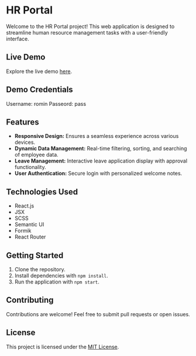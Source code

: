 # HR Portal

Welcome to the HR Portal project! This web application is designed to streamline human resource management tasks with a user-friendly interface.

## Live Demo

Explore the live demo [here](https://nishanthan-k-hr-portal.netlify.app/).

## Demo Credentials
Username: romin
Passeord: pass

## Features

- **Responsive Design:** Ensures a seamless experience across various devices.
- **Dynamic Data Management:** Real-time filtering, sorting, and searching of employee data.
- **Leave Management:** Interactive leave application display with approval functionality.
- **User Authentication:** Secure login with personalized welcome notes.

## Technologies Used

- React.js
- JSX
- SCSS
- Semantic UI
- Formik
- React Router

## Getting Started

1. Clone the repository.
2. Install dependencies with `npm install`.
3. Run the application with `npm start`.

## Contributing

Contributions are welcome! Feel free to submit pull requests or open issues.

## License

This project is licensed under the [MIT License](LICENSE).

